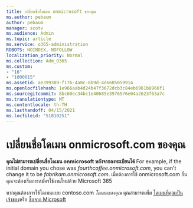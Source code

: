 ```yaml
---
title: เปลี่ยนชื่อโดเมน onmicrosoft ของคุณ
ms.author: pebaum
author: pebaum
manager: scotv
ms.audience: Admin
ms.topic: article
ms.service: o365-administration
ROBOTS: NOINDEX, NOFOLLOW
localization_priority: Normal
ms.collection: Adm_O365
ms.custom:
- "16"
- "1000015"
ms.assetid: ae399389-f176-4a0c-8b9d-4d6605059914
ms.openlocfilehash: 1e966aab4d24b47f3672dcb3c84eb6961b8966f1
ms.sourcegitcommit: 8bc60ec34bc1e40685e3976576e04a2623f63a7c
ms.translationtype: MT
ms.contentlocale: th-TH
ms.lasthandoff: 04/15/2021
ms.locfileid: "51810251"
---
```

# <a name="rename-your-onmicrosoftcom-domain"></a>เปลี่ยนชื่อโดเมน onmicrosoft.com ของคุณ

 **คุณไม่สามารถเปลี่ยนชื่อโดเมน onmicrosoft หลังจากลงทะเบียนได้** For example, if the initial domain you chose was  *fourthcoffee.onmicrosoft.com*, you can't change it to be  *fabrikam.onmicrosoft.com*. เมื่อต้องการใช้ onmicrosoft.com อื่น คุณจะต้องเริ่มการสมัครใช้งานใหม่ด้วย Microsoft 365
  
หากคุณต้องการใช้โดเมนแบบ contoso.com *โดเมนของคุณ* คุณสามารถเพิ่ม [โดเมนที่คุณเป็นเจ้าของ](https://docs.microsoft.com/microsoft-365/admin/setup/add-domain)หรือ [ซื้อจาก Microsoft](https://docs.microsoft.com/microsoft-365/admin/get-help-with-domains/buy-a-domain-name)
  